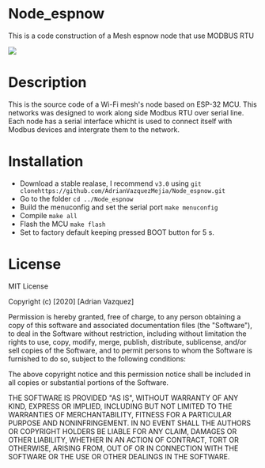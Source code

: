 # Node_espnow
This is a code construction of a Mesh espnow node that use MODBUS RTU

![](https://github.com/AdrianVazquezMejia/Node_espnow/blob/LoadConfig_dev/.github/workflows/ccpp.yml/badge.svg)

# Description

This is the source code of a Wi-Fi mesh's node based on ESP-32 MCU. This networks was designed to work along side Modbus
RTU over serial line. Each node has a serial interface whicht is used to connect itself with Modbus devices and intergrate them 
to the network.

# Installation

* Download a stable realase, I recommend `v3.0` using  `git clonehttps://github.com/AdrianVazquezMejia/Node_espnow.git`
* Go to the folder `cd ../Node_espnow`
* Build the menuconfig and set the serial port `make menuconfig`
* Compile `make all`
* Flash the MCU `make flash`
* Set to factory default keeping pressed BOOT button for 5 s.

# License

MIT License

Copyright (c) [2020] [Adrian Vazquez]

Permission is hereby granted, free of charge, to any person obtaining a copy
of this software and associated documentation files (the "Software"), to deal
in the Software without restriction, including without limitation the rights
to use, copy, modify, merge, publish, distribute, sublicense, and/or sell
copies of the Software, and to permit persons to whom the Software is
furnished to do so, subject to the following conditions:

The above copyright notice and this permission notice shall be included in all
copies or substantial portions of the Software.

THE SOFTWARE IS PROVIDED "AS IS", WITHOUT WARRANTY OF ANY KIND, EXPRESS OR
IMPLIED, INCLUDING BUT NOT LIMITED TO THE WARRANTIES OF MERCHANTABILITY,
FITNESS FOR A PARTICULAR PURPOSE AND NONINFRINGEMENT. IN NO EVENT SHALL THE
AUTHORS OR COPYRIGHT HOLDERS BE LIABLE FOR ANY CLAIM, DAMAGES OR OTHER
LIABILITY, WHETHER IN AN ACTION OF CONTRACT, TORT OR OTHERWISE, ARISING FROM,
OUT OF OR IN CONNECTION WITH THE SOFTWARE OR THE USE OR OTHER DEALINGS IN THE
SOFTWARE.
